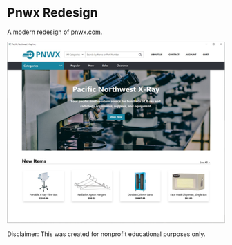 # Pnwx Redesign
A modern redesign of [pnwx.com](http://pnwx.com/).

![preview](/readme_img/pnwx_final.jpg)


Disclaimer: This was created for nonprofit educational purposes only.
